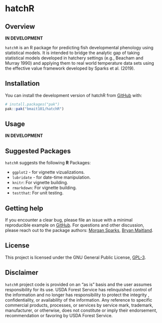 
<!-- README.md is generated from README.Rmd. Please edit that file -->

# hatchR

<!-- badges: start -->
<!-- badges: end -->

## Overview

**IN DEVELOPMENT**

`hatchR` is an R package for predicting fish developmental phenology
using statistical models. It is intended to bridge the analytic gap of
taking statistical models developed in hatchery settings (e.g., Beacham
and Murray 1990) and applying them to real world temperature data sets
using the effective value framework developed by Sparks et al. (2019).

## Installation

You can install the development version of hatchR from
[GitHub](https://github.com/) with:

``` r
# install.packages("pak")
pak::pak("bmait101/hatchR")
```

## Usage

**IN DEVELOPMENT**

## Suggested Packages

`hatchR` suggests the following **R** Packages:

- `ggplot2` - for vignette vizualizations.
- `lubridate` - for date-time manipulation.
- `knitr`: For vignette building.
- `rmarkdown`: For vignette building.
- `testthat`: For unit testing.

## Getting help

If you encounter a clear bug, please file an issue with a minimal
reproducible example on
[GitHub](https://github.com/bmait101/hatchR/issues). For questions and
other discussion, please reach out to the package authors: [Morgan
Sparks](morgan.sparks@usda.gov), [Bryan
Maitland](bryan.maitland@usda.gov).

## License

This project is licensed under the GNU General Public License,
[GPL-3](https://cran.r-project.org/web/licenses/GPL-3).

## Disclaimer

`hatchR` project code is provided on an “as is” basis and the user
assumes responsibility for its use. USDA Forest Service has relinquished
control of the information and no longer has responsibility to protect
the integrity , confidentiality, or availability of the information. Any
reference to specific commercial products, processes, or services by
service mark, trademark, manufacturer, or otherwise, does not constitute
or imply their endorsement, recommendation or favoring by USDA Forest
Service.
